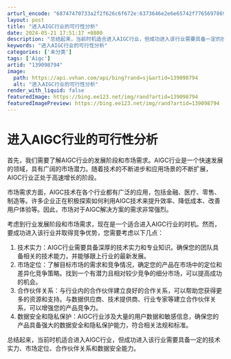 ```yaml
---
arturl_encode: "68747470733a2f2f626c6f672e:6373646e2e6e65742f77656978696e5f34323037393430332f:61727469636c652f64657461696c732f313339303938373934"
layout: post
title: "进入AIGC行业的可行性分析"
date: 2024-05-21 17:51:17 +0800
description: "总结起来，当前时机适合进入AIGC行业，但成功进入该行业需要具备一定的技术实力、市场定位、合作伙伴关"
keywords: "进入AIGC行业的可行性分析"
categories: ['未分类']
tags: ['Aigc']
artid: "139098794"
image:
  path: https://api.vvhan.com/api/bing?rand=sj&artid=139098794
  alt: "进入AIGC行业的可行性分析"
render_with_liquid: false
featuredImage: https://bing.ee123.net/img/rand?artid=139098794
featuredImagePreview: https://bing.ee123.net/img/rand?artid=139098794
---
```


# 进入AIGC行业的可行性分析

首先，我们需要了解AIGC行业的发展阶段和市场需求。AIGC行业是一个快速发展的领域，具有广阔的市场潜力。随着技术的不断进步和应用场景的不断扩展，AIGC行业正处于高速增长的阶段。

市场需求方面，AIGC技术在各个行业都有广泛的应用，包括金融、医疗、零售、制造等。许多企业正在积极探索如何利用AIGC技术来提升效率、降低成本、改善用户体验等。因此，市场对于AIGC解决方案的需求非常强烈。

考虑到行业发展阶段和市场需求，现在是一个适合进入AIGC行业的时机。然而，要成功进入该行业并取得竞争优势，您需要考虑以下几点：

1. 技术实力：AIGC行业需要具备深厚的技术实力和专业知识。确保您的团队具备相关的技术能力，并能够跟上行业的最新发展。
2. 市场定位：了解目标市场的需求和竞争情况，确定您的产品在市场中的定位和差异化竞争策略。找到一个有潜力且相对较少竞争的细分市场，可以提高成功的机会。
3. 合作伙伴关系：与行业内的合作伙伴建立良好的合作关系，可以帮助您获得更多的资源和支持。与数据供应商、技术提供商、行业专家等建立合作伙伴关系，可以增强您的产品竞争力。
4. 数据安全和隐私保护：AIGC行业涉及大量的用户数据和敏感信息，确保您的产品具备强大的数据安全和隐私保护能力，符合相关法规和标准。

总结起来，当前时机适合进入AIGC行业，但成功进入该行业需要具备一定的技术实力、市场定位、合作伙伴关系和数据安全能力。